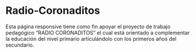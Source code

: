 # Radio-Coronaditos
Esta página responsive tiene como fin apoyar el proyecto de trabajo pedagógico  “RADIO CORONADITOS” el cual está orientado a complementar la educación del nivel primario articulándolo con los primeros años del secundario.
